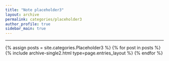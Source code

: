 ```yaml
---
title: "Note placeholder3"
layout: archive
permalink: categories/placeholder3
author_profile: true
sidebar_main: true
---
```


<!-- 공백이 포함되어 있는 카테고리 이름의 경우 site.categories['a b c'] 이런식으로! -->

***

{% assign posts = site.categories.Placeholder3 %}
{% for post in posts %} {% include archive-single2.html type=page.entries_layout %} {% endfor %}